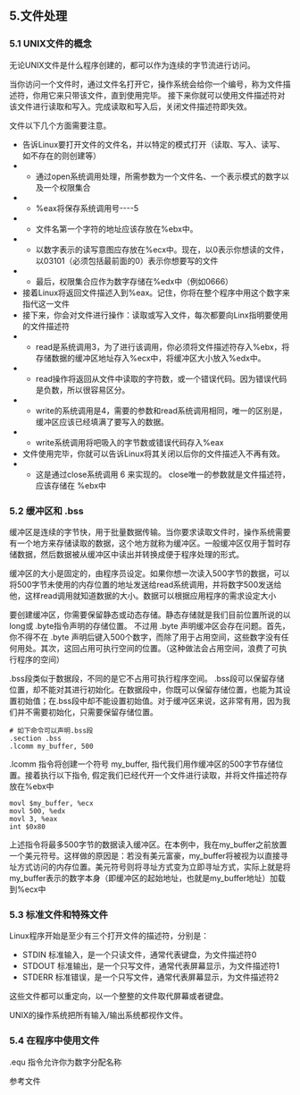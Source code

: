 ## 5.文件处理

### 5.1 UNIX文件的概念

无论UNIX文件是什么程序创建的，都可以作为连续的字节流进行访问。

当你访问一个文件时，通过文件名打开它，操作系统会给你一个编号，称为文件描述符，你用它来只带该文件，直到使用完毕。
接下来你就可以使用文件描述符对该文件进行读取和写入。完成读取和写入后，关闭文件描述符即失效。

文件以下几个方面需要注意。
- 告诉Linux要打开文件的文件名，并以特定的模式打开（读取、写入、读写、如不存在的则创建等）
- - 通过open系统调用处理，所需参数为一个文件名、一个表示模式的数字以及一个权限集合
- - %eax将保存系统调用号----5
- - 文件名第一个字符的地址应该存放在%ebx中。
- - 以数字表示的读写意图应存放在%ecx中。现在，以0表示你想读的文件，以03101（必须包括最前面的0）表示你想要写的文件
- - 最后，权限集合应作为数字存储在%edx中（例如0666）
- 接着Linux将返回文件描述入到%eax。记住，你将在整个程序中用这个数字来指代这一文件
- 接下来，你会对文件进行操作：读取或写入文件，每次都要向Linx指明要使用的文件描述符
- - read是系统调用3，为了进行该调用，你必须将文件描述符存入%ebx，将存储数据的缓冲区地址存入%ecx中，将缓冲区大小放入%edx中。
- - read操作将返回从文件中读取的字符数，或一个错误代码。因为错误代码是负数，所以很容易区分。
- - write的系统调用是4，需要的参数和read系统调用相同，唯一的区别是，缓冲区应该已经填满了要写入的数据。
- - write系统调用将吧吸入的字节数或错误代码存入%eax
- 文件使用完毕，你就可以告诉Linux将其关闭以后你的文件描述入不再有效。
- - 这是通过close系统调用 6 来实现的。 close唯一的参数就是文件描述符，应该存储在 %ebx中


### 5.2 缓冲区和 .bss
缓冲区是连续的字节快，用于批量数据传输。当你要求读取文件时，操作系统需要有一个地方来存储读取的数据，这个地方就称为缓冲区。一般缓冲区仅用于暂时存储数据，然后数据被从缓冲区中读出并转换成便于程序处理的形式。

缓冲区的大小是固定的，由程序员设定。如果你想一次读入500字节的数据，可以将500字节未使用的内存位置的地址发送给read系统调用，并将数字500发送给他，这样read调用就知道数据的大小。数据可以根据应用程序的需求设定大小

要创建缓冲区，你需要保留静态或动态存储。静态存储就是我们目前位置所说的以 long或 .byte指令声明的存储位置。
不过用 .byte 声明缓冲区会存在问题。首先，你不得不在 .byte 声明后键入500个数字，而除了用于占用空间，这些数字没有任何用处。其次，这回占用可执行空间的位置。（这种做法会占用空间，浪费了可执行程序的空间）

.bss段类似于数据段，不同的是它不占用可执行程序空间。
.bss段可以保留存储位置，却不能对其进行初始化。在数据段中，你既可以保留存储位置，也能为其设置初始值；在.bss段中却不能设置初始值。对于缓冲区来说，这非常有用，因为我们并不需要初始化，只需要保留存储位置。
```
# 如下命令可以声明.bss段
.section .bss
.lcomm my_buffer, 500
```

.lcomm 指令将创建一个符号 my_buffer, 指代我们用作缓冲区的500字节存储位置。接着执行以下指令, 假定我们已经代开一个文件进行读取，并将文件描述符存放在%ebx中

```
movl $my_buffer, %ecx
movl 500, %edx
movl 3, %eax
int $0x80
```

上述指令将最多500字节的数据读入缓冲区。在本例中，我在my_buffer之前放置一个美元符号。这样做的原因是：若没有美元富豪，my_buffer将被视为以直接寻址方式访问的内存位置。美元符号则将寻址方式变为立即寻址方式，实际上就是将my_buffer表示的数字本身（即缓冲区的起始地址，也就是my_buffer地址）加载到%ecx中


### 5.3 标准文件和特殊文件

Linux程序开始是至少有三个打开文件的描述符，分别是：
- STDIN     标准输入，是一个只读文件，通常代表键盘，为文件描述符0
- STDOUT    标准输出，是一个只写文件，通常代表屏幕显示，为文件描述符1
- STDERR    标准错误，是一个只写文件，通常代表屏幕显示，为文件描述符2

这些文件都可以重定向，以一个整整的文件取代屏幕或者键盘。

UNIX的操作系统把所有输入/输出系统都视作文件。


### 5.4 在程序中使用文件

.equ 指令允许你为数字分配名称


参考文件
